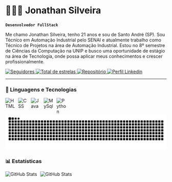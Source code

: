 # 👩🏻‍💻 Jonathan Silveira

**`Desenvolvedor FullStack`**

Me chamo Jonathan Silveira, tenho 21 anos e sou de Santo André (SP). Sou Técnico em Automação Industrial pelo SENAI e atualmente trabalho como Técnico de Projetos na área de Automação Industrial. Estou no 8º semestre de Ciências da Computação na UNIP e busco uma oportunidade de estágio na área de Tecnologia, onde possa aplicar meus conhecimentos e crescer profissionalmente.

<p align="left">
      <a href="https://github.com/jonathansilveira?tab=followers">
        <img 
            alt="Seguidores" 
            title="Total de Seguidores" 
            src="https://custom-icon-badges.demolab.com/github/followers/jonathansilveira?color=%23E05D44&style=for-the-badge&labelColor=CE4630&logo=person-add&label=Seguidores"
        />
    </a>
      <a href="https://github.com/jonathansilveira?tab=stars">
        <img 
            alt="Total de estrelas" 
            title="Total de estrelas GitHub" 
            src="https://custom-icon-badges.demolab.com/github/stars/jonathansilveira?color=%23E1AD0E&style=for-the-badge&labelColor=C79600&logo=star&label=estrelas"
        />
    </a>
      </a>
    <a href="https://github.com/jonathansilveira?tab=repositories">
        <img 
            alt="Repositório" 
            title="Repositório no GitHub" 
            src="https://custom-icon-badges.demolab.com/badge/-%20Repositório-green?style=for-the-badge&logoColor=white&logo=repo&color=55960c"
        />
    </a>
        <a href="(https://www.linkedin.com/in/jonathansantosautoma%C3%A7%C3%A3o/)">
        <img 
            alt="Perfil Linkedin" 
            title="Me siga no Linkedin" 
            src="https://custom-icon-badges.demolab.com/badge/-Linkedin-blue?style=for-the-badge&logoColor=white&logo=In"
        />
    </a>
    
---

### 🤖 Linguagens e Tecnologias

<img 
    align="left" 
    alt="HTML"
    title="HTML" 
    width="30px" 
    style="padding-right: 10px;" 
    src="https://cdn.jsdelivr.net/gh/devicons/devicon@latest/icons/html5/html5-original.svg" 
/>
<img 
    align="left" 
    alt="CSS" 
    title="CSS"
    width="30px" 
    style="padding-right: 10px;" 
    src="https://cdn.jsdelivr.net/gh/devicons/devicon@latest/icons/css3/css3-original.svg" 
/>
<img 
    align="left" 
    alt="Java" 
    title="Java"
    width="30px" 
    style="padding-right: 10px;" 
    src="https://cdn.jsdelivr.net/gh/devicons/devicon@latest/icons/java/java-original.svg" 
/>
<img 
    align="left" 
    alt="MySql"
    title="MySql" 
    width="30px" 
    style="padding-right: 10px;" 
    src="https://cdn.jsdelivr.net/gh/devicons/devicon@latest/icons/mysql/mysql-original.svg" 
/>
<img 
    align="left" 
    alt="Python" 
    title="Python"
    width="30px" 
    style="padding-right: 10px;" 
    src="https://cdn.jsdelivr.net/gh/devicons/devicon@latest/icons/python/python-original.svg" 
/>

<img src="https://raw.githubusercontent.com/jonathansilveira/jonathansilveira/output/snake.svg" alt="Snake animation" />


### 📊 Estatísticas

<p>
  <img 
    align="left" 
    alt="GitHub Stats" 
    height="200" 
    style="padding-right: 10px;" 
    src="https://github-readme-stats.vercel.app/api?username=jonathansilveira&show_icons=true&theme=dracula&include_all_commits=true&count_private=true&locale=pt-br" 


<img 
      align="left" 
      alt="GitHub Stats" 
      height="200" 
      src="https://github-readme-stats.vercel.app/api/top-langs/?username=jonathansilveira&theme=dracula&layout=compact&custom_title=Tecnologias&langs_count=9" 
  />

</p>





